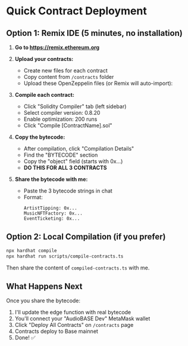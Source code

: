 # Quick Contract Deployment

## Option 1: Remix IDE (5 minutes, no installation)

1. **Go to https://remix.ethereum.org**

2. **Upload your contracts:**
   - Create new files for each contract
   - Copy content from `/contracts` folder
   - Upload these OpenZeppelin files (or Remix will auto-import):

3. **Compile each contract:**
   - Click "Solidity Compiler" tab (left sidebar)
   - Select compiler version: 0.8.20
   - Enable optimization: 200 runs
   - Click "Compile [ContractName].sol"

4. **Copy the bytecode:**
   - After compilation, click "Compilation Details"
   - Find the "BYTECODE" section
   - Copy the "object" field (starts with 0x...)
   - **DO THIS FOR ALL 3 CONTRACTS**

5. **Share the bytecode with me:**
   - Paste the 3 bytecode strings in chat
   - Format: 
     ```
     ArtistTipping: 0x...
     MusicNFTFactory: 0x...
     EventTicketing: 0x...
     ```

## Option 2: Local Compilation (if you prefer)

```bash
npx hardhat compile
npx hardhat run scripts/compile-contracts.ts
```

Then share the content of `compiled-contracts.ts` with me.

## What Happens Next

Once you share the bytecode:
1. I'll update the edge function with real bytecode
2. You'll connect your "AudioBASE Dev" MetaMask wallet
3. Click "Deploy All Contracts" on `/contracts` page
4. Contracts deploy to Base mainnet
5. Done! ✅
